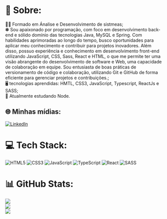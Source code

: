 # 💫 Sobre:
👨‍🎓 Formado em Ánalise e Desenvolvimento de sistmeas;<br>✽ Sou apaixonado por programação, com foco em desenvolvimento back-end e sólido domínio das tecnologias Java, MySQL e Spring. Com habilidades aprimoradas ao longo do tempo, busco oportunidades para aplicar meu conhecimento e contribuir para projetos inovadores. Além disso, possuo experiência e conhecimento em desenvolvimento front-end utilizando JavaScript, CSS, Sass, React e HTML, o que me permite ter uma visão abrangente do desenvolvimento de software e Web, uma capacidade de colaboração em equipe. Sou entusiasta de boas práticas de versionamento de código e colaboração, utilizando Git e GitHub de forma eficiente para gerenciar projetos e contribuições.;<br>🖥 tecnologias aprendidas: HMTL, CSS3, JavaScript, Typescript, ReactJs e SASS;<br>🔗 Atualmente estudando Node.


## 🌐 Minhas mídias:
[![LinkedIn](https://img.shields.io/badge/LinkedIn-%230077B5.svg?logo=linkedin&logoColor=white)](https://linkedin.com/in/https://www.linkedin.com/in/igor-vinicius-574657232/) 

# 💻 Tech Stack:
![HTML5](https://img.shields.io/badge/html5-%23E34F26.svg?style=for-the-badge&logo=html5&logoColor=white) ![CSS3](https://img.shields.io/badge/css3-%231572B6.svg?style=for-the-badge&logo=css3&logoColor=white) ![JavaScript](https://img.shields.io/badge/javascript-%23323330.svg?style=for-the-badge&logo=javascript&logoColor=%23F7DF1E) ![TypeScript](https://img.shields.io/badge/typescript-%23007ACC.svg?style=for-the-badge&logo=typescript&logoColor=white) ![React](https://img.shields.io/badge/react-%2320232a.svg?style=for-the-badge&logo=react&logoColor=%2361DAFB) ![SASS](https://img.shields.io/badge/sass-%2320232a.svg?style=for-the-badge&logo=sass&logoColor=%ff69b4)
# 📊 GitHub Stats:
![](https://github-readme-stats.vercel.app/api?username=igorVtermions&theme=nightowl&hide_border=true&include_all_commits=false&count_private=false)<br/>
![](https://github-readme-streak-stats.herokuapp.com/?user=igorVtermions&theme=nightowl&hide_border=true)<br/>
![](https://github-readme-stats.vercel.app/api/top-langs/?username=igorVtermions&theme=nightowl&hide_border=true&include_all_commits=false&count_private=false&layout=compact)

<!-- Proudly created with GPRM ( https://gprm.itsvg.in ) -->
